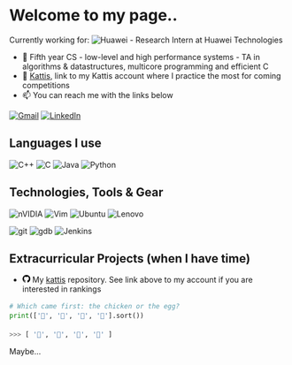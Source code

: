 <!--
**fr3632ho/fr3632ho** is a ✨ _special_ ✨ repository because its `README.md` (this file) appears on your GitHub profile.

Here are some ideas to get you started:

- 🔭 I’m currently working on ...
- 🌱 I’m currently learning ...
- 👯 I’m looking to collaborate on ...
- 🤔 I’m looking for help with ...
- 💬 Ask me about ...
- 📫 How to reach me: ...
- ⚡ Fun fact: ...
-->

# Welcome to my page.. 
Currently working for: ![Huawei](https://img.shields.io/badge/Huawei-%23FF0000.svg?style=for-the-badge&logo=huawei&logoColor=white)  -  Research Intern at Huawei Technologies
- :school_satchel: Fifth year CS - low-level and high performance systems - TA in algorithms & datastructures, multicore programming and efficient C
- :blue_book: [Kattis](https://open.kattis.com/users/fr3632ho), link to my Kattis account where I practice the most for coming competitions
- :mailbox: You can reach me with the links below

[![Gmail](https://img.shields.io/badge/-GMAIL-D14836?style=for-the-badge&logo=gmail&logoColor=white)](mailto:fredrik.dannert@gmail.com)
[![LinkedIn](https://img.shields.io/badge/-LINKEDIN-0077B5?style=for-the-badge&logo=linkedin&logoColor=white)](https://www.linkedin.com/in/fredrikhd/)

## Languages I use
![C++](https://img.shields.io/badge/-C++-100000?style=flat&logo=C++)
![C](https://img.shields.io/badge/--100000?style=flat&logo=C)
![Java](https://img.shields.io/badge/-Java-000000?style=flat&logo=java)
![Python](https://img.shields.io/badge/-Python-000000?style=flat&logo=python)


## Technologies, Tools & Gear
![nVIDIA](https://img.shields.io/badge/nVIDIA-%2376B900.svg?style=for-the-badge&logo=nVIDIA&logoColor=white)
![Vim](https://img.shields.io/badge/VIM-%2311AB00.svg?style=for-the-badge&logo=vim&logoColor=white)
![Ubuntu](https://img.shields.io/badge/Ubuntu-E95420?style=for-the-badge&logo=ubuntu&logoColor=white)
![Lenovo](https://img.shields.io/badge/lenovo-E2231A?style=for-the-badge&logo=lenovo&logoColor=white)

![git](https://img.shields.io/badge/-BitBucket-222222?style=flat&logo=BitBucket&logoColor=blue) 
![gdb](https://img.shields.io/badge/-gdb-222222?style=flat&logo=gdb&logoColor=blue)
![Jenkins](https://img.shields.io/badge/-Jenkins-222222?style=flat&logo=Jenkins&logoColor=white)


## Extracurricular Projects (when I have time)
- <img aling="left" src="https://github.com/fr3632ho/fr3632ho/blob/master/svg/github.svg" width=14 height=14> My [kattis](https://github.com/fr3632ho/kattis) repository. See link above to my account if you are interested in rankings

```python
# Which came first: the chicken or the egg?
print(['🥚', '🐣', '🐥', '🐔'].sort())

>>> [ '🐔', '🐣', '🐥', '🥚' ]
```
Maybe…

